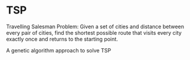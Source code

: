 # TSP
   Travelling Salesman Problem: Given a set of cities and distance between every pair of cities, find the shortest possible route that visits every city exactly once and returns to the starting point.

   A genetic algorithm approach to solve TSP